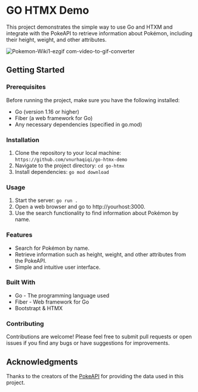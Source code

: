 # GO HTMX Demo

This project demonstrates the simple way to use Go and HTXM and integrate with the PokeAPI to retrieve information about Pokémon, including their height, weight, and other attributes.

![Pokemon-Wiki1-ezgif com-video-to-gif-converter](https://github.com/vnurhaqiqi/go-htmx-demo/assets/32282290/600ef5b3-5515-4215-941b-7831dff7cb6a)


## Getting Started

### Prerequisites

Before running the project, make sure you have the following installed:

- Go (version 1.16 or higher)
- Fiber (a web framework for Go)
- Any necessary dependencies (specified in go.mod)

### Installation
1. Clone the repository to your local machine:
`https://github.com/vnurhaqiqi/go-htmx-demo`
2. Navigate to the project directory:
`cd go-htmx
`
3. Install dependencies: `go mod download`

### Usage

1. Start the server: `go run .`
2. Open a web browser and go to http://yourhost:3000.
3. Use the search functionality to find information about Pokémon by name.

### Features
- Search for Pokémon by name.
- Retrieve information such as height, weight, and other attributes from the PokeAPI.
- Simple and intuitive user interface.

### Built With
- Go - The programming language used
- Fiber - Web framework for Go
- Bootstrapt & HTMX

### Contributing
Contributions are welcome! Please feel free to submit pull requests or open issues if you find any bugs or have suggestions for improvements.

## Acknowledgments
Thanks to the creators of the [PokeAPI](https://pokeapi.co/) for providing the data used in this project.
